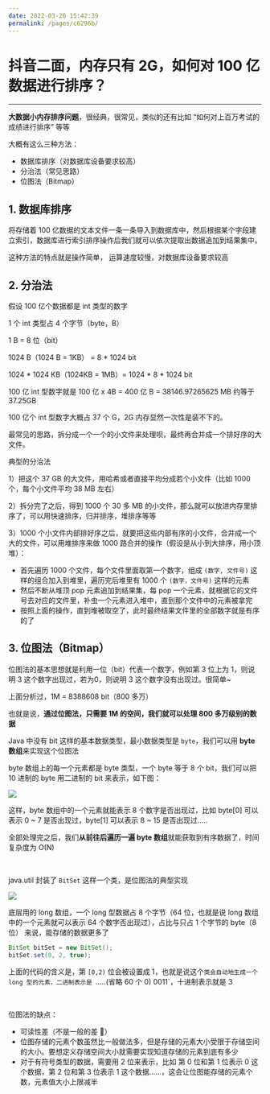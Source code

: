 ```yaml
---
date: 2022-03-20 15:42:39
permalink: /pages/c6296b/
---
```

# 抖音二面，内存只有 2G，如何对 100 亿数据进行排序？

---

**大数据小内存排序问题**，很经典，很常见，类似的还有比如 “如何对上百万考试的成绩进行排序” 等等

大概有这么三种方法：

- 数据库排序（对数据库设备要求较高）
- 分治法（常见思路）
- 位图法（Bitmap）

## 1. 数据库排序

将存储着 100 亿数据的文本文件一条一条导入到数据库中，然后根据某个字段建立索引，数据库进行索引排序操作后我们就可以依次提取出数据追加到结果集中。

这种方法的特点就是操作简单， 运算速度较慢，对数据库设备要求较高

## 2. 分治法

假设 100 亿个数据都是 int 类型的数字

1 个 int 类型占 4 个字节（byte，B）

1 B = 8 位（bit）

1024 B（1024 B = 1KB） = 8 * 1024 bit

1024 * 1024 KB（1024KB = 1MB）= 1024 * 8  * 1024 bit

100 亿 int 型数字就是 100 亿 x 4B = 400 亿 B = 38146.97265625 MB 约等于 37.25GB

100 亿个 int 型数字大概占 37 个 G，2G 内存显然一次性是装不下的。

最常见的思路，拆分成一个一个的小文件来处理呗，最终再合并成一个排好序的大文件。

典型的分治法

1）把这个 37 GB 的大文件，用哈希或者直接平均分成若个小文件（比如 1000 个，每个小文件平均 38 MB 左右）

2）拆分完了之后，得到 1000 个 30 多 MB 的小文件，那么就可以放进内存里排序了，可以用快速排序，归并排序，堆排序等等

3）1000 个小文件内部排好序之后，就要把这些内部有序的小文件，合并成一个大的文件，可以用堆排序来做 1000 路合并的操作（假设是从小到大排序，用小顶堆）：

- 首先遍历 1000 个文件，每个文件里面取第一个数字，组成 `(数字, 文件号)` 这样的组合加入到堆里，遍历完后堆里有 1000 个 `(数字，文件号)` 这样的元素
- 然后不断从堆顶 pop 元素追加到结果集，每 pop 一个元素，就根据它的文件号去对应的文件里，补虫一个元素进入堆中，直到那个文件中的元素被拿完
- 按照上面的操作，直到堆被取空了，此时最终结果文件里的全部数字就是有序的了

## 3. 位图法（Bitmap）

位图法的基本思想就是利用一位（bit）代表一个数字，例如第 3 位上为 1，则说明 3 这个数字出现过，若为0，则说明 3 这个数字没有出现过。很简单~

上面分析过，1M = 8388608 bit（800 多万）

也就是说，**通过位图法，只需要 1M 的空间，我们就可以处理 800 多万级别的数据**

Java 中没有 bit 这样的基本数据类型，最小数据类型是 `byte`，我们可以用 **byte 数组**来实现这个位图法

byte 数组上的每一个元素都是 byte 类型，一个 byte 等于 8 个 bit，我们可以把 10 进制的 byte 用二进制的 bit 来表示，如下图：

![](https://gitee.com/veal98/images/raw/master/img/20220320161702.png)

这样，byte 数组中的一个元素就能表示 8 个数字是否出现过，比如 byte[0] 可以表示 0 ~ 7 是否出现过，byte[1] 可以表示 8 ~ 15 是否出现过.....

全部处理完之后，我们**从前往后遍历一遍 byte 数组**就能获取到有序数据了，时间复杂度为 O(N)

<br>

java.util 封装了 `BitSet` 这样一个类，是位图法的典型实现

![](https://gitee.com/veal98/images/raw/master/img/20220320162935.png)

底层用的 long 数组，一个 long 型数据占 8 个字节（64 位，也就是说 long 数组中的一个元素就可以表示 64 个数字否出现过），占比与只占 1 个字节的 byte（8 位） 来说，能存储的数据更多了

```java
BitSet bitSet = new BitSet();
bitSet.set(0, 2, true);
```

上面的代码的含义是，第 `[0,2)` 位会被设置成 1，也就是说这个`类会自动地生成一个 long 型的元素，二进制表示是 `.....(省略 60 个 0) 0011`，十进制表示就是 3

<br>

位图法的缺点：

- 可读性差（不是一般的差 🤔）
- 位图存储的元素个数虽然比一般做法多，但是存储的元素大小受限于存储空间的大小。要想定义存储空间大小就需要实现知道存储的元素到底有多少
- 对于有符号类型的数据，需要用 2 位来表示，比如 第 0 位和第 1 位表示 0 这个数据，第 2 位和第 3 位表示 1 这个数据......，这会让位图能存储的元素个数，元素值大小上限减半